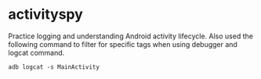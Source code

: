 # activityspy
Practice logging and understanding Android activity lifecycle. 
Also used the following command to filter for specific tags when using debugger and logcat command. 
```
adb logcat -s MainActivity
```
